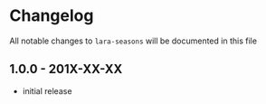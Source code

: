 # Changelog

All notable changes to `lara-seasons` will be documented in this file

## 1.0.0 - 201X-XX-XX

- initial release
